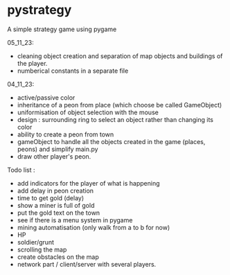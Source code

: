 # pystrategy
A simple strategy game using pygame


05_11_23:
- cleaning object creation and separation of map objects and buildings of the player.
- numberical constants in a separate file

04_11_23:
 - active/passive color
 - inheritance of a peon from place (which choose be called GameObject)
 - uniformisation of object selection with the mouse
 - design : surrounding ring to select an object rather than changing its color
 - ability to create a peon from town
 - gameObject to handle all the objects created in the game (places, peons) and simplify main.py
 - draw other player's peon.
 



Todo list : 
- add indicators for the player of what is happening
- add delay in peon creation
 - time to get gold (delay)
 - show a miner is full of gold
 - put the gold text on the town 
 - see if there is a menu system in pygame
 - mining automatisation (only walk from a to b for now)
 - HP
 - soldier/grunt
 - scrolling the map
 - create obstacles on the map
 - network part / client/server with several players.

